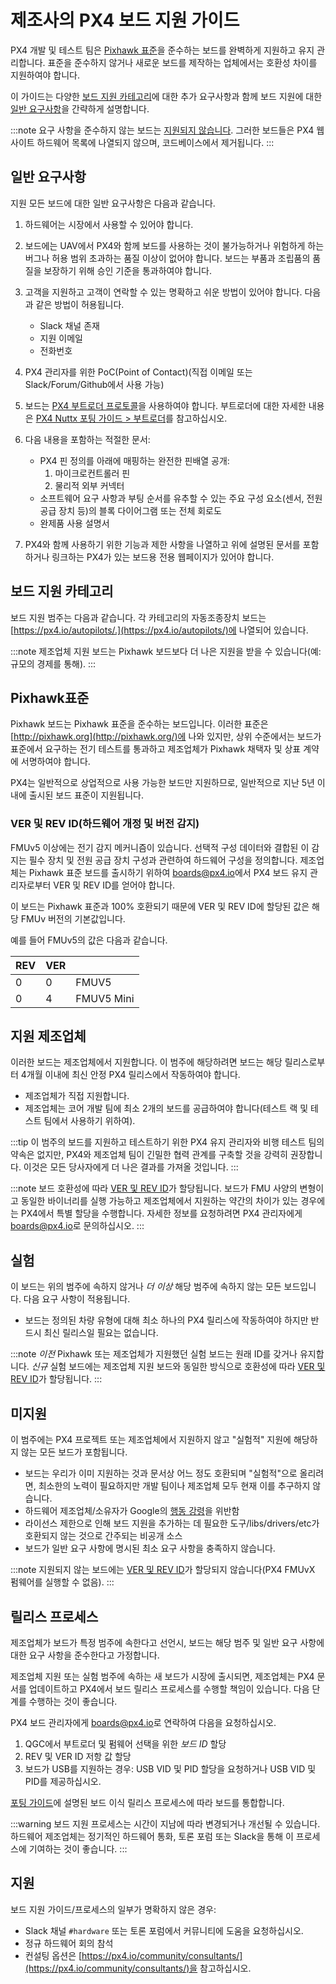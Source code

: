 # 제조사의 PX4 보드 지원 가이드

PX4 개발 및 테스트 팀은 [Pixhawk 표준](https://pixhawk.org/standards/)을 준수하는 보드를 완벽하게 지원하고 유지 관리합니다. 표준을 준수하지 않거나 새로운 보드를 제작하는 업체에서는 호환성 차이를 지원하여야 합니다.

이 가이드는 다양한 [보드 지원 카테고리](#board-support-categories)에 대한 추가 요구사항과 함께 보드 지원에 대한 [일반 요구사항](#general_requirements)을 간략하게 설명합니다.

:::note
요구 사항을 준수하지 않는 보드는 [지원되지 않습니다](#unsupported). 그러한 보드들은 PX4 웹사이트 하드웨어 목록에 나열되지 않으며, 코드베이스에서 제거됩니다.
:::

<a id="general_requirements"></a>

## 일반 요구사항

지원 모든 보드에 대한 일반 요구사항은 다음과 같습니다.

1. 하드웨어는 시장에서 사용할 수 있어야 합니다.
1. 보드에는 UAV에서 PX4와 함께 보드를 사용하는 것이 불가능하거나 위험하게 하는 버그나 허용 범위 초과하는  품질 이상이 없어야 합니다. 보드는 부품과 조립품의 품질을 보장하기 위해 승인 기준을 통과하여야 합니다.
1. 고객을 지원하고 고객이 연락할 수 있는 명확하고 쉬운 방법이 있어야 합니다. 다음과 같은 방법이 허용됩니다.
   - Slack 채널 존재
   - 지원 이메일
   - 전화번호

1. PX4 관리자를 위한 PoC(Point of Contact)(직접 이메일 또는 Slack/Forum/Github에서 사용 가능)
1. 보드는 [PX4 부트로더 프로토콜](https://github.com/PX4/PX4-Autopilot/tree/master/platforms/nuttx/src/bootloader)을 사용하여야 합니다. 부트로더에 대한 자세한 내용은 [PX4 Nuttx 포팅 가이드 > 부트로더](../hardware/porting_guide_nuttx.md#bootloader)를 참고하십시오.
1. 다음 내용을 포함하는 적절한 문서:

    - PX4 핀 정의를 아래에 매핑하는 완전한 핀배열 공개:
      1. 마이크로컨트롤러 핀
      2. 물리적 외부 커넥터
    - 소프트웨어 요구 사항과 부팅 순서를 유추할 수 있는 주요 구성 요소(센서, 전원 공급 장치 등)의 블록 다이어그램 또는 전체 회로도
    - 완제품 사용 설명서
1. PX4와 함께 사용하기 위한 기능과 제한 사항을 나열하고 위에 설명된 문서를 포함하거나 링크하는 PX4가 있는 보드용 전용 웹페이지가 있어야 합니다.

## 보드 지원 카테고리

보드 지원 범주는 다음과 같습니다. 각 카테고리의 자동조종장치 보드는 [https://px4.io/autopilots/.](https://px4.io/autopilots/)에 나열되어 있습니다.

:::note
제조업체 지원 보드는 Pixhawk 보드보다 더 나은 지원을 받을 수 있습니다(예: 규모의 경제를 통해).
:::

## Pixhawk표준

Pixhawk 보드는 Pixhawk 표준을 준수하는 보드입니다. 이러한 표준은 [http://pixhawk.org](http://pixhawk.org/)에 나와 있지만, 상위 수준에서는 보드가 표준에서 요구하는 전기 테스트를 통과하고 제조업체가 Pixhawk 채택자 및 상표 계약에 서명하여야 합니다.

PX4는 일반적으로 상업적으로 사용 가능한 보드만 지원하므로, 일반적으로 지난 5년 이내에 출시된 보드 표준이 지원됩니다.

<a id="ver_rev_id"></a>

### VER 및 REV ID(하드웨어 개정 및 버전 감지)

FMUv5 이상에는 전기 감지 메커니즘이 있습니다. 선택적 구성 데이터와 결합된 이 감지는 필수 장치 및 전원 공급 장치 구성과 관련하여 하드웨어 구성을 정의합니다. 제조업체는 Pixhawk 표준 보드를 출시하기 위하여 [boards@px4.io](mailto:boards@px4.io)에서 PX4 보드 유지 관리자로부터 VER 및 REV ID를 얻어야 합니다.

이 보드는 Pixhawk 표준과 100% 호환되기 때문에 VER 및 REV ID에 할당된 값은 해당 FMUv 버전의 기본값입니다.

예를 들어 FMUv5의 값은 다음과 같습니다.

| REV | VER | &nbsp;     |
| --- | --- | ---------- |
| 0   | 0   | FMUV5      |
| 0   | 4   | FMUV5 Mini |


## 지원 제조업체

이러한 보드는 제조업체에서 지원합니다. 이 범주에 해당하려면 보드는 해당 릴리스로부터 4개월 이내에 최신 안정 PX4 릴리스에서 작동하여야 합니다.

- 제조업체가 직접 지원합니다.
- 제조업체는 코어 개발 팀에 최소 2개의 보드를 공급하여야 합니다(테스트 랙 및 테스트 팀에서 사용하기 위하여).

:::tip
이 범주의 보드를 지원하고 테스트하기 위한 PX4 유지 관리자와 비행 테스트 팀의 약속은 없지만, PX4와 제조업체 팀이 긴밀한 협력 관계를 구축할 것을 강력히 권장합니다. 이것은 모든 당사자에게 더 나은 결과를 가져올 것입니다.
:::

:::note
보드 호환성에 따라 [VER 및 REV ID](#ver_rev_id)가 할당됩니다. 보드가 FMU 사양의 변형이고 동일한 바이너리를 실행 가능하고 제조업체에서 지원하는 약간의 차이가 있는 경우에는 PX4에서 특별 할당을 수행합니다. 자세한 정보를 요청하려면 PX4 관리자에게 [boards@px4.io](mailto:boards@px4.io)로 문의하십시오.
:::

## 실험

이 보드는 위의 범주에 속하지 않거나 _더 이상_ 해당 범주에 속하지 않는 모든 보드입니다. 다음 요구 사항이 적용됩니다.

- 보드는 정의된 차량 유형에 대해 최소 하나의 PX4 릴리스에 작동하여야 하지만 반드시 최신 릴리스일 필요는 없습니다.

:::note
_이전_ Pixhawk 또는 제조업체가 지원했던 실험 보드는 원래 ID를 갖거나 유지합니다. *신규* 실험 보드에는 제조업체 지원 보드와 동일한 방식으로 호환성에 따라 [VER 및 REV ID](#ver_rev_id)가 할당됩니다. :::  

<a id="unsupported"></a>

## 미지원

이 범주에는 PX4 프로젝트 또는 제조업체에서 지원하지 않고 "실험적" 지원에 해당하지 않는 모든 보드가 포함됩니다.

- 보드는 우리가 이미 지원하는 것과 문서상 어느 정도 호환되며 "실험적"으로 올리려면, 최소한의 노력이 필요하지만 개발 팀이나 제조업체 모두 현재 이를 추구하지 않습니다.
- 하드웨어 제조업체/소유자가 Google의 [행동 강령](https://discuss.px4.io/t/code-of-conduct/13655)을 위반함
- 라이선스 제한으로 인해 보드 지원을 추가하는 데 필요한 도구/libs/drivers/etc가 호환되지 않는 것으로 간주되는 비공개 소스
- 보드가 일반 요구 사항에 명시된 최소 요구 사항을 충족하지 않습니다.

:::note
지원되지 않는 보드에는 [VER 및 REV ID](#ver_rev_id)가 할당되지 않습니다(PX4 FMUvX 펌웨어를 실행할 수 없음).
:::

## 릴리스 프로세스

제조업체가 보드가 특정 범주에 속한다고 선언시, 보드는 해당 범주 및 일반 요구 사항에 대한 요구 사항을 준수한다고 가정합니다.

제조업체 지원 또는 실험 범주에 속하는 새 보드가 시장에 출시되면, 제조업체는 PX4 문서를 업데이트하고 PX4에서 보드 릴리스 프로세스를 수행할 책임이 있습니다. 다음 단계를 수행하는 것이 좋습니다.

PX4 보드 관리자에게 [boards@px4.io](mailto:boards@px4.io)로 연락하여 다음을 요청하십시오.

1. QGC에서 부트로더 및 펌웨어 선택을 위한 *보드 ID* 할당
2. REV 및 VER ID 저항 값 할당
3. 보드가 USB를 지원하는 경우: USB VID 및 PID 할당을 요청하거나 USB VID 및 PID를 제공하십시오.

[포팅 가이드](../hardware/porting_guide.md)에 설명된 보드 이식 릴리스 프로세스에 따라 보드를 통합합니다.

:::warning
보드 지원 프로세스는 시간이 지남에 따라 변경되거나 개선될 수 있습니다. 하드웨어 제조업체는 정기적인 하드웨어 통화, 토론 포럼 또는 Slack을 통해 이 프로세스에 기여하는 것이 좋습니다.
:::

## 지원

보드 지원 가이드/프로세스의 일부가 명확하지 않은 경우:

- Slack 채널 `#hardware` 또는 토론 포럼에서 커뮤니티에 도움을 요청하십시오.
- 정규 하드웨어 회의 참석
- 컨설팅 옵션은 [https://px4.io/community/consultants/](https://px4.io/community/consultants/)을 참고하십시오.
